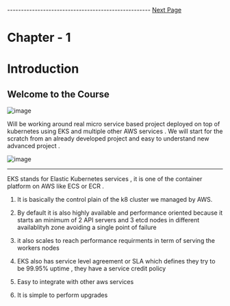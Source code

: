 

---------------------------------------------------- [Next Page](https://github.com/EtricKombat/Course_Practical_Guide_EKS/blob/master/_docs/ch1/what_you_will_learn.md)



# Chapter - 1
# Introduction

## Welcome to the Course

![image](https://user-images.githubusercontent.com/33585301/119449130-dfd0c800-bd4f-11eb-9f03-53a12c91bea4.png)


Will be working around real micro service based project deployed on top of kubernetes using EKS and multiple other AWS services .
We will start for the scratch from an already developed project and easy to understand new advanced project .





![image](https://user-images.githubusercontent.com/33585301/119449671-8b7a1800-bd50-11eb-8ce8-061fce882838.png)



______________________


EKS stands for Elastic Kubernetes services , it is one of the  container platform on AWS like ECS or ECR  . 

1) It is basically the control plain of the k8 cluster  we managed by AWS.

2) By default it is also highly available and performance oriented because it starts an minimum of 2 API servers and 3 etcd nodes in different availablityh zone avoiding a  single point of failure 

3) it also scales to reach performance requirments in term of serving the workers nodes 
4) EKS also has service level agreement or SLA which defines they try to be 99.95% uptime , they have a service credit policy 
5) Easy to integrate with other aws services 
6) It is simple to perform upgrades  
